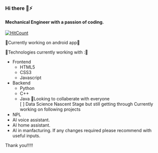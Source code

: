### Hi there 👋⚡

#### Mechanical Engineer with a passion of coding.
<!--
**SumeetSingho123/SumeetSingho123** is a ✨ _special_ ✨ repository because its `README.md` (this file) appears on your GitHub profile.

Here are some ideas to get you started:

- 🔭 I’m currently working on my programming skills...
- 🌱 I’m currently learning everything related to front end ...
- 👯 I’m looking to collaborate on everyone on github. ...
- 🤔 I’m looking for help with ...
- 💬 Ask me about ...
- 📫 How to reach me: ...
- 😄 Pronouns: ...
- ⚡ Fun fact: ...
-->



 [![HitCount](http://hits.dwyl.com/SumeetSingho123/SumeetSingho123.svg)](http://hits.dwyl.com/SumeetSingho123/SumeetSingho123)


🔭Currently working on android app🔭



🌱Technologies currently working with :🌱
* Frontend 
  * HTML5 
  * CSS3 
  * Javascript
* Backend
  * Python 
  * C++ 
  * Java
👯Looking to collaberate with everyone  
  [ ] Data Science
Nascent Stage but still getting through
Currently working on following projects
 * NPL
 * AI voice assistant.
 * AI home assistant.
 * AI in manfacturing. 
If any changes required please recommend with useful inputs.







    
 
 
 
 
    
    
    
    
    


Thank you!!!!!
 
 
